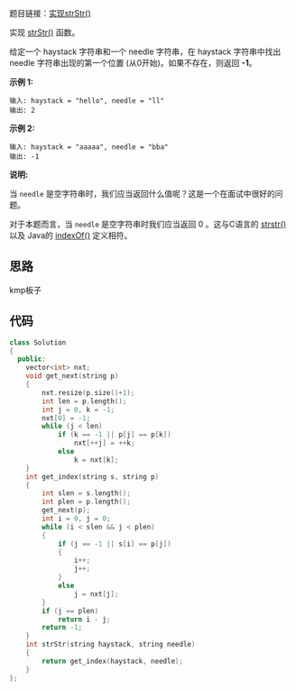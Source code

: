 题目链接：[实现strStr()](https://leetcode-cn.com/problems/implement-strstr/)

实现 [strStr()](https://baike.baidu.com/item/strstr/811469) 函数。

给定一个 haystack 字符串和一个 needle 字符串，在 haystack 字符串中找出 needle 字符串出现的第一个位置 (从0开始)。如果不存在，则返回  **-1**。

**示例 1:**

```
输入: haystack = "hello", needle = "ll"
输出: 2
```

**示例 2:**

```
输入: haystack = "aaaaa", needle = "bba"
输出: -1
```

**说明:**

当 `needle` 是空字符串时，我们应当返回什么值呢？这是一个在面试中很好的问题。

对于本题而言，当 `needle` 是空字符串时我们应当返回 0 。这与C语言的 [strstr()](https://baike.baidu.com/item/strstr/811469) 以及 Java的 [indexOf()](https://docs.oracle.com/javase/7/docs/api/java/lang/String.html#indexOf(java.lang.String)) 定义相符。

## 思路

kmp板子

## 代码

```cpp
class Solution
{
  public:
    vector<int> nxt;
    void get_next(string p)
    {
        nxt.resize(p.size()+1);
        int len = p.length();
        int j = 0, k = -1;
        nxt[0] = -1;
        while (j < len)
            if (k == -1 || p[j] == p[k])
                nxt[++j] = ++k;
            else
                k = nxt[k];
    }
    int get_index(string s, string p)
    {
        int slen = s.length();
        int plen = p.length();
        get_next(p);
        int i = 0, j = 0;
        while (i < slen && j < plen)
        {
            if (j == -1 || s[i] == p[j])
            {
                i++;
                j++;
            }
            else
                j = nxt[j];
        }
        if (j == plen)
            return i - j;
        return -1;
    }
    int strStr(string haystack, string needle)
    {
        return get_index(haystack, needle);
    }
};
```

